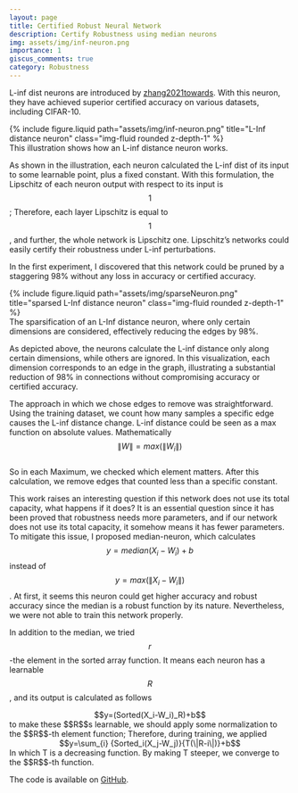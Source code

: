 ```yaml
---
layout: page
title: Certified Robust Neural Network
description: Certify Robustness using median neurons
img: assets/img/inf-neuron.png
importance: 1
giscus_comments: true
category: Robustness
---
```

L-inf dist neurons are introduced by [zhang2021towards](https://github.com/zbh2047/L_inf-dist-net). With this neuron, they have achieved superior certified accuracy on various datasets, including CIFAR-10.
<div class="row">
    <div class="col-sm mt-3 mt-md-0">
        {% include figure.liquid path="assets/img/inf-neuron.png" title="L-Inf distance neuron" class="img-fluid rounded z-depth-1" %}
    </div>
</div>
<div class="caption">
    This illustration shows how an L-inf distance neuron works.
</div>

As shown in the illustration, each neuron calculated the L-inf dist of its input to some learnable point, plus a fixed constant. 
With this formulation, the Lipschitz of each neuron output with respect to its input is $$1$$; Therefore, each layer Lipschitz is equal to $$1$$, and further, the whole network is Lipschitz one. 
Lipschitz’s networks could easily certify their robustness under L-inf perturbations.

In the first experiment, I discovered that this network could be pruned by a staggering 98% without any loss in accuracy or certified accuracy.

<div class="row">
    <div class="col-sm mt-3 mt-md-0">
        {% include figure.liquid path="assets/img/sparseNeuron.png" title="sparsed L-Inf distance neuron" class="img-fluid rounded z-depth-1" %}
    </div>
</div>
<div class="caption">
    The sparsification of an L-Inf distance neuron, where only certain dimensions are considered, effectively reducing the edges by 98%.
</div>

As depicted above, the neurons calculate the L-inf distance only along certain dimensions,
while others are ignored. In this visualization, each dimension corresponds to an edge in the graph, 
illustrating a substantial reduction of 98% in connections without compromising accuracy or certified accuracy.

The approach in which we chose edges to remove was straightforward. Using the training dataset, we count how many samples a specific edge causes the L-inf distance change. L-inf distance could be seen as a max function on absolute values. Mathematically\
$$\| W \| = max(\|W_i\|)$$\
So in each Maximum, we checked which element matters. After this calculation, we remove edges that counted less than a specific constant.


This work raises an interesting question if this network does not use its total capacity, what happens if it does? It is an essential question since it has been proved that robustness needs more parameters, and if our network does not use its total capacity, it somehow means it has fewer parameters. To mitigate this issue, I proposed median-neuron, which calculates
$$y=median(X_i-W_i)+b$$ instead of $$y=max(\|X_i-W_i\|)$$.
At first, it seems this neuron could get higher accuracy and robust accuracy since the median is a robust function by its nature. Nevertheless, we were not able to train this network properly.

In addition to the median, we tried $$r$$-the element in the sorted array function. It means each neuron has a learnable $$R$$, and its output is calculated as follows
<center>$$y=(Sorted(X_i-W_i)_R)+b$$</center>
to make these $$R$$s learnable, we should apply some normalization to the $$R$$-th element function; Therefore, during training, we applied
<center>$$y=\sum_{i} {Sorted_i(X_j-W_j)}{T(\|R-i\|)}+b$$</center>
In which T is a decreasing function. By making T steeper, we converge to the $$R$$-th function.

The code is available on [GitHub](https://github.com/ckodser/L_inf_dist_mean).
